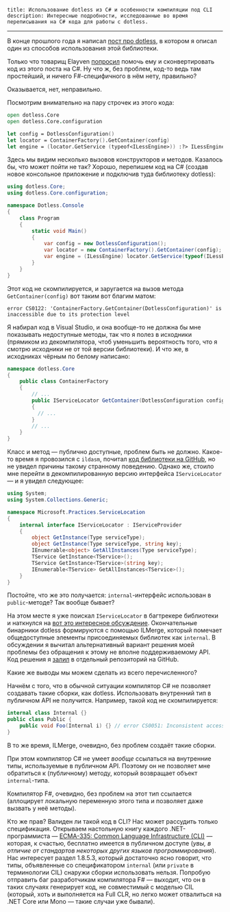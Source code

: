     title: Использование dotless из C# и особенности компиляции под CLI
    description: Интересные подробности, исследованные во время переписывания на C# кода для работы с dotless.
---

В конце прошлого года я написал [пост про dotless][post-dotless], в котором я
описал один из способов использования этой библиотеки.

Только что товарищ Elayven [попросил][comment] помочь ему и сконвертировать код
из этого поста на C#. Ну что ж, без проблем, код-то ведь там простейший, и
ничего F#-специфичного в нём нету, правильно?

Оказывается, нет, неправильно.

Посмотрим внимательно на пару строчек из этого кода:

```fsharp
open dotless.Core
open dotless.Core.configuration

let config = DotlessConfiguration()
let locator = ContainerFactory().GetContainer(config)
let engine = (locator.GetService (typeof<ILessEngine>)) :?> ILessEngine
```

Здесь мы видим несколько вызовов конструкторов и методов. Казалось бы, что может
пойти не так? Хорошо, перепишем код на C# (создав новое консольное приложение и
подключив туда библиотеку dotless):

```csharp
using dotless.Core;
using dotless.Core.configuration;

namespace Dotless.Console
{
    class Program
    {
        static void Main()
        {
            var config = new DotlessConfiguration();
            var locator = new ContainerFactory().GetContainer(config);
            var engine = (ILessEngine) locator.GetService(typeof(ILessEngine));
        }
    }
}
```

Этот код не скомпилируется, и заругается на вызов метода `GetContainer(config)`
вот таким вот благим матом:

```
error CS0122: 'ContainerFactory.GetContainer(DotlessConfiguration)' is inaccessible due to its protection level
```

Я набирал код в Visual Studio, и она вообще-то не должна бы мне показывать
недоступные методы, так что я полез в исходники (прямиком из декомпилятора, чтоб
уменьшить вероятность того, что я смотрю исходники не от той версии библиотеки).
И что же, в исходниках чёрным по белому написано:

```csharp
namespace dotless.Core
{
    public class ContainerFactory
    {
        // ...
        public IServiceLocator GetContainer(DotlessConfiguration configuration)
        {
          // ...
        }
        // ...
    }
}
```

Класс и метод — публично доступные, проблем быть не должно. Какое-то время я
провозился с `ildasm`, почитал [код библиотеки на GitHub][dotless-source], но не
увидел причины такому странному поведению. Однако же, стоило мне перейти в
декомпилированную версию интерфейса `IServiceLocator` — и я увидел следующее:

```csharp
using System;
using System.Collections.Generic;

namespace Microsoft.Practices.ServiceLocation
{
    internal interface IServiceLocator : IServiceProvider
    {
        object GetInstance(Type serviceType);
        object GetInstance(Type serviceType, string key);
        IEnumerable<object> GetAllInstances(Type serviceType);
        TService GetInstance<TService>();
        TService GetInstance<TService>(string key);
        IEnumerable<TService> GetAllInstances<TService>();
    }
}
```

Постойте, что же это получается: `internal`-интерфейс использован в
`public`-методе? Так вообще бывает?

На этом месте я уже поискал `IServiceLocator` в багтрекере библиотеки и
наткнулся на [вот это интересное обсуждение][issue-179]. Окончательные бинарники
dotless формируются с помощью ILMerge, который помечает общедоступные элементы
присоединяемых библиотек как `internal`. В обсуждении я вычитал альтернативный
вариант решения моей проблемы без обращения к этому не вполне поддерживаемому
API. Код решения я [залил][dotless-console] в отдельный репозиторий на GitHub.

Какие же выводы мы можем сделать из всего перечисленного?

Начнём с того, что в обычной ситуации компилятор C# не позволяет создавать такие
сборки, как dotless. Использовать внутренний тип в публичном API не получится.
Например, такой код не скомпилируется:

```csharp
internal class Internal {}
public class Public {
    public void Foo(Internal i) {} // error CS0051: Inconsistent accessibility
}
```

В то же время, ILMerge, очевидно, без проблем создаёт такие сборки.

При этом компилятор C# не умеет _вообще_ ссылаться на внутренние типы,
используемые в публичном API. Поэтому он не позволяет мне обратиться к
(публичному) методу, который возвращает объект `internal`-типа.

Компилятор F#, очевидно, без проблем на этот тип ссылается (аллоцирует
локальную переменную этого типа и позволяет даже вызвать у неё методы).

Кто же прав? Валиден ли такой код в CLI? Нас может рассудить только
спецификация. Открываем настольную книгу каждого .NET-программиста — [ECMA-335:
Common Language Infrastructure (CLI)][ecma-335] — которая, к счастью, бесплатно
имеется в публичном доступе (_увы, в отличие от стандартов некоторых других
языков программирования_). Нас интересует раздел 1.8.5.3, который достаточно
ясно говорит, что типы, объявленные со спецификатором `internal` (или `private`
в терминологии CIL) снаружи сборки использовать нельзя. Попробую отправить баг
разработчикам компилятора F# — выходит, что он в таких случаях генерирует код,
не совместимый с моделью CIL (который, хоть и выполняется на Full CLR, но легко
может отвалиться на .NET Core или Mono — такие случаи уже бывали).

[comment]: posts/2015-11-08-using-dotless-api_ru.html#comment-2887368608
[dotless-console]: https://github.com/ForNeVeR/Dotless.Console/blob/2c5af803056faa991ce16a1c9655eccfc73ec258/src/Dotless.Console/Program.cs#L20-L27
[dotless-source]: https://github.com/dotless/dotless
[ecma-335]: http://www.ecma-international.org/publications/files/ECMA-ST/ECMA-335.pdf
[issue-179]: https://github.com/dotless/dotless/issues/179
[post-dotless]: posts/2015-11-08-using-dotless-api_ru.html
